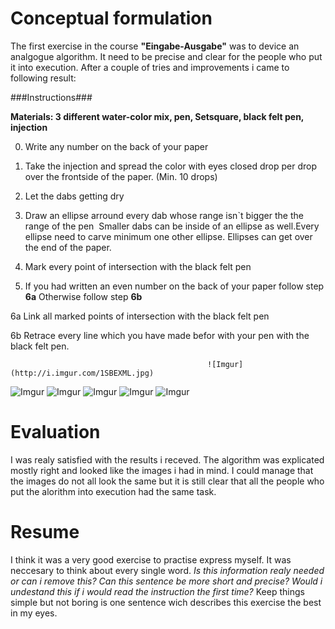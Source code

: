 # Conceptual formulation

The first exercise in the course **"Eingabe-Ausgabe"** was to device an analgogue algorithm.
It need to be precise and clear for the people who put it into execution.
After a couple of tries and improvements i came to following result:

###Instructions###

**Materials: 3 different water-color mix, pen, Setsquare, black felt pen, injection**

0. Write any number on the back of your paper

1. Take the injection and spread the color with eyes closed drop per drop over the frontside of the paper.
 (Min. 10 drops)

2. Let the dabs getting dry

3. Draw an ellipse arround every dab whose range isn`t bigger the the range of the pen  Smaller dabs can be inside of an ellipse as well.Every ellipse need to carve minimum one other ellipse. Ellipses can get over the end of the paper.

4. Mark every point of intersection with the black felt pen 

5. If you had written an even number on the back of your paper follow step **6a**
  Otherwise follow step **6b**

  6a Link all marked points of intersection with the black felt pen 

  6b Retrace every line which you have made befor with your pen with the black felt pen.
  
                                                ![Imgur](http://i.imgur.com/1SBEXML.jpg)                
  
  
  
  
  ![Imgur](http://i.imgur.com/0SmiFdv.jpg) ![Imgur](http://i.imgur.com/X53sdcI.jpg) ![Imgur](http://i.imgur.com/PfNRfgZ.jpg)
  ![Imgur](http://i.imgur.com/EuHadmv.jpg) ![Imgur](http://i.imgur.com/BDIKPKQ.jpg)

# Evaluation

I was realy satisfied with the results i receved. The algorithm was explicated mostly right and looked like the images i had in mind.
I could manage that the images do not all look the same but it is still clear that all the people who put the alorithm into execution had the same task.


# Resume

I think it was a very good exercise to practise express myself.
It was neccesary to think about every single word. *Is this information realy needed or can i remove this?
Can this sentence be more short and precise? Would i undestand this if i would read the instruction the first time?*
Keep things simple but not boring is one sentence wich describes this exercise the best in my eyes.
